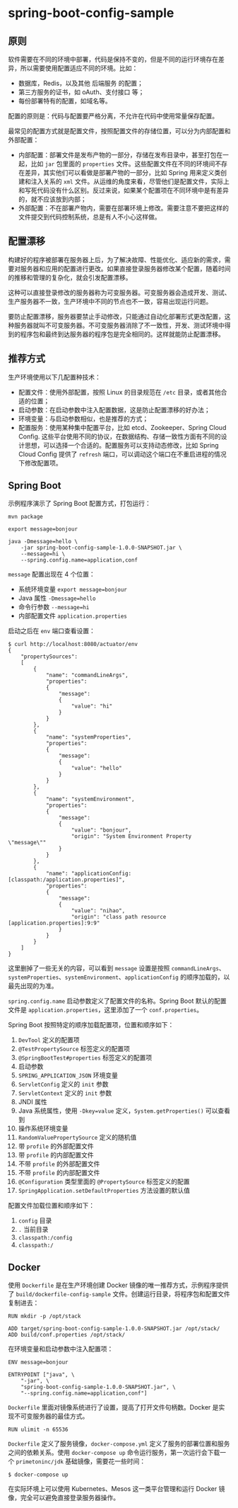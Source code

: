 # spring-boot-config-sample

## 原则

软件需要在不同的环境中部署，代码是保持不变的，但是不同的运行环境存在差异，所以需要使用配置适应不同的环境。比如：

- 数据库，Redis，以及其他 后端服务 的配置；
- 第三方服务的证书，如 oAuth、支付接口 等；
- 每份部署特有的配置，如域名等。

配置的原则是：代码与配置要严格分离，不允许在代码中使用常量保存配置。

最常见的配置方式就是配置文件，按照配置文件的存储位置，可以分为内部配置和外部配置：

- 内部配置：部署文件是发布产物的一部分，存储在发布目录中，甚至打包在一起，比如 `jar` 包里面的 `properties` 文件。这些配置文件在不同的环境间不存在差异，其实他们可以看做是部署产物的一部分，比如 Spring 用来定义类创建和注入关系的 `xml` 文件。从运维的角度来看，尽管他们是配置文件，实际上和写死代码没有什么区别。反过来说，如果某个配置项在不同环境中是有差异的，就不应该放到内部；
- 外部配置：不在部署产物内，需要在部署环境上修改。需要注意不要把这样的文件提交到代码控制系统，总是有人不小心这样做。

## 配置漂移

构建好的程序被部署在服务器上后，为了解决故障、性能优化、适应新的需求，需要对服务器和应用的配置进行更改。如果直接登录服务器修改某个配置，随着时间的推移和管理的复杂化，就会引发配置漂移。

这种可以直接登录修改的服务器称为可变服务器。可变服务器会造成开发、测试、生产服务器不一致，生产环境中不同的节点也不一致，容易出现运行问题。

要防止配置漂移，服务器要禁止手动修改，只能通过自动化部署形式更改配置，这种服务器就叫不可变服务器。不可变服务器消除了不一致性，开发、测试环境中得到的程序包和最终到达服务器的程序包是完全相同的。这样就能防止配置漂移。

## 推荐方式

生产环境使用以下几配置种技术：

- 配置文件：使用外部配置，按照 Linux 的目录规范在 `/etc` 目录，或者其他合适的位置；
- 启动参数：在启动参数中注入配置数据，这是防止配置漂移的好办法；
- 环境变量：与启动参数相似，也是推荐的方式；
- 配置服务：使用某种集中配置平台，比如 etcd、Zookeeper、Spring Cloud Config. 这些平台使用不同的协议，在数据结构、存储一致性方面有不同的设计思想，可以选择一个合适的。配置服务可以支持动态修改，比如 Spring Cloud Config 提供了 `refresh` 端口，可以调动这个端口在不重启进程的情况下修改配置项。

## Spring Boot

示例程序演示了 Spring Boot 配置方式，打包运行：

```shell
mvn package

export message=bonjour

java -Dmessage=hello \
    -jar spring-boot-config-sample-1.0.0-SNAPSHOT.jar \
    --message=hi \
    --spring.config.name=application,conf
```

`message` 配置出现在 4 个位置：

- 系统环境变量 `export message=bonjour`
- Java 属性 `-Dmessage=hello`
- 命令行参数 `--message=hi`
- 内部配置文件 `application.properties`

启动之后在 `env` 端口查看设置：

```shell
$ curl http://localhost:8080/actuator/env
{
    "propertySources":
    [
        {
            "name": "commandLineArgs",
            "properties":
            {
                "message":
                {
                    "value": "hi"
                }
            }
        },
        {
            "name": "systemProperties",
            "properties":
            {
                "message":
                {
                    "value": "hello"
                }
            }
        },
        {
            "name": "systemEnvironment",
            "properties":
            {
                "message":
                {
                    "value": "bonjour",
                    "origin": "System Environment Property \"message\""
                }
            }
        },
        {
            "name": "applicationConfig: [classpath:/application.properties]",
            "properties":
            {
                "message":
                {
                    "value": "nihao",
                    "origin": "class path resource [application.properties]:9:9"
                }
            }
        }
    ]
}
```

这里删掉了一些无关的内容，可以看到 `message` 设置是按照 `commandLineArgs`、`systemProperties`、`systemEnvironment`、`applicationConfig` 的顺序加载的，以最先出现的为准。

`spring.config.name` 启动参数定义了配置文件的名称。Spring Boot 默认的配置文件是 `application.properties`，这里添加了一个 `conf.properties`。

Spring Boot 按照特定的顺序加载配置项，位置和顺序如下：

1. `DevTool` 定义的配置项
2. `@TestPropertySource` 标签定义的配置项
3. `@SpringBootTest#properties` 标签定义的配置项
4. 启动参数
5. `SPRING_APPLICATION_JSON` 环境变量
6. `ServletConfig` 定义的 `init` 参数
7. `ServletContext` 定义的 `init` 参数
8. JNDI 属性
9. Java 系统属性，使用 `-Dkey=value` 定义，`System.getProperties()` 可以查看到
10. 操作系统环境变量
11. `RandomValuePropertySource` 定义的随机值
12. 带 `profile` 的外部配置文件
13. 带 `profile` 的内部配置文件
14. 不带 `profile` 的外部配置文件
15. 不带 `profile` 的内部配置文件
16. `@Configuration` 类型里面的 `@PropertySource` 标签定义的配置
17. `SpringApplication.setDefaultProperties` 方法设置的默认值

配置文件加载位置和顺序如下：

1. `config` 目录
2. `.` 当前目录
3. `classpath:/config`
4. `classpath:/`

## Docker

使用 `Dockerfile` 是在生产环境创建 Docker 镜像的唯一推荐方式，示例程序提供了 `build/dockerfile-config-sample` 文件。创建运行目录，将程序包和配置文件复制进去：

```shell
RUN mkdir -p /opt/stack

ADD target/spring-boot-config-sample-1.0.0-SNAPSHOT.jar /opt/stack/
ADD build/conf.properties /opt/stack/
```

在环境变量和启动参数中注入配置项：

```shell
ENV message=bonjour

ENTRYPOINT ["java", \
    "-jar", \
    "spring-boot-config-sample-1.0.0-SNAPSHOT.jar", \
    "--spring.config.name=application,conf"]
```

`Dockerfile` 里面对镜像系统进行了设置，提高了打开文件句柄数。Docker 是实现不可变服务器的最佳方式。

```shell
RUN ulimit -n 65536
```

`Dockerfile` 定义了服务镜像，`docker-compose.yml` 定义了服务的部署位置和服务之间的依赖关系。使用 `docker-compose up` 命令运行服务，第一次运行会下载一个 `primetoninc/jdk` 基础镜像，需要花一些时间：

```shell
$ docker-compose up
```

在实际环境上可以使用 Kubernetes、Mesos 这一类平台管理和运行 Docker 镜像，完全可以避免直接登录服务器操作。
